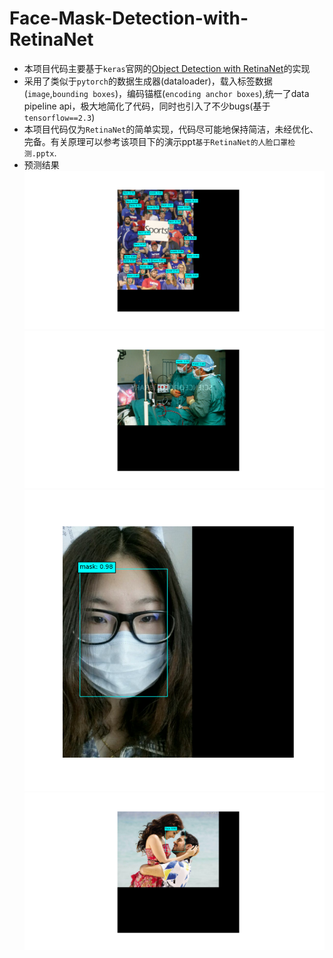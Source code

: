 # Face-Mask-Detection-with-RetinaNet

- 本项目代码主要基于`keras`官网的[Object Detection with RetinaNet](https://keras.io/examples/vision/retinanet/)的实现
- 采用了类似于`pytorch`的数据生成器(dataloader)，载入标签数据(`image`,`bounding boxes`)，编码锚框(`encoding anchor boxes`),统一了data pipeline api，极大地简化了代码，同时也引入了不少bugs(基于`tensorflow==2.3`)
- 本项目代码仅为`RetinaNet`的简单实现，代码尽可能地保持简洁，未经优化、完备。有关原理可以参考该项目下的演示ppt`基于RetinaNet的人脸口罩检测.pptx`.
- 预测结果
  ![](fig/Figure_1.png) ![](fig/Figure_2.png) ![](fig/Figure_3.png)  ![](fig/Figure_4.png) 
